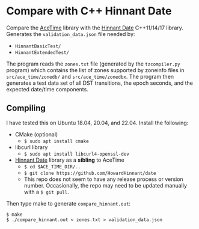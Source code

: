 # Compare with C++ Hinnant Date

Compare the [AceTime](https://github.com/bxparks/AceTime) library with the
[Hinnant Date](https://github.com/HowardHinnant/date) C++11/14/17 library.
Generates the `validation_data.json` file needed by:

* `HinnantBasicTest/`
* `HinnantExtendedTest/`

The program reads the `zones.txt` file (generated by the `tzcompiler.py`
program) which contains the list of zones supported by zoneinfo files in
`src/ace_time/zonedb/` and `src/ace_time/zonedbx`. The program then generates a
test data set of all DST transitions, the epoch seconds, and the expected
date/time components.

## Compiling

I have tested this on Ubuntu 18.04, 20.04, and 22.04. Install the following:

* CMake (optional)
    * `$ sudo apt install cmake`
* libcurl library
    * `$ sudo apt install libcurl4-openssl-dev`
* [Hinnant Date](https://github.com/HowardHinnant/date) library as a
    **sibling** to AceTime
    * `$ cd $ACE_TIME_DIR/..`
    * `$ git clone https://github.com/HowardHinnant/date`
    * This repo does not seem to have any release process or version number.
      Occasionally, the repo may need to be updated manually with a `$ git
      pull`.

Then type make to generate `compare_hinnant.out`:
```
$ make
$ ./compare_hinnant.out < zones.txt > validation_data.json
```
